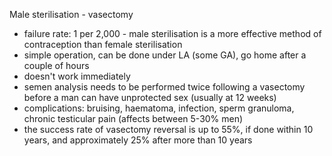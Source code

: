 Male sterilisation \- vasectomy  
* failure rate: 1 per 2,000 \- male sterilisation is a more effective method of contraception than female sterilisation
* simple operation, can be done under LA (some GA), go home after a couple of hours
* doesn't work immediately
* semen analysis needs to be performed twice following a vasectomy before a man can have unprotected sex (usually at 12 weeks)
* complications: bruising, haematoma, infection, sperm granuloma, chronic testicular pain (affects between 5\-30% men)
* the success rate of vasectomy reversal is up to 55%, if done within 10 years, and approximately 25% after more than 10 years
